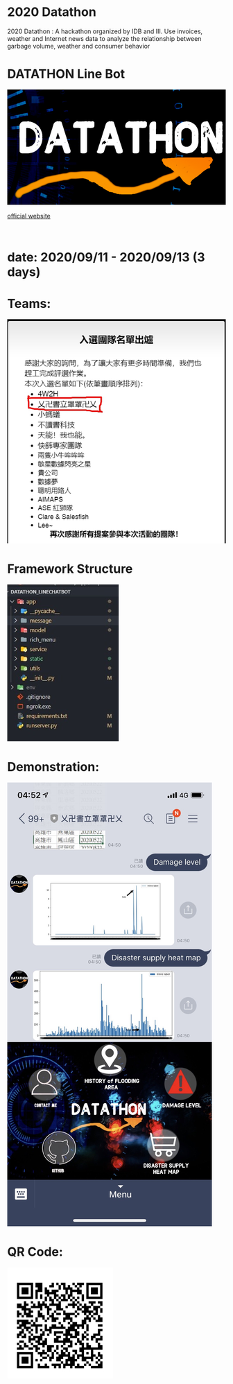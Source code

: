 # 2020 Datathon
 2020 Datathon : A hackathon organized by IDB and III. Use invoices, weather and Internet news data to analyze the relationship between garbage volume, weather and consumer behavior
 
# DATATHON Line Bot
![](./datathon_linechatbot/app/static/image/logo.png)

[official website](https://2020datathon.wixsite.com/hack?fbclid=IwAR2Wq_WmulssiwOFqQ9wh_vRwReLGh2XQmlrWVnMgWBC9lgqX9vnjDD4074)

<br/>

# date:  2020/09/11 - 2020/09/13 (3 days)

# Teams:

![](./datathon_linechatbot/app/static/image/datathon_list.jpg)

# Framework Structure

![](./datathon_linechatbot/app/static/image/structure.jpg)


# Demonstration:

![](./datathon_linechatbot/app/static/image/final_result.jpg)

# QR Code:

![](./datathon_linechatbot/app/static/image/QRcode.jpg)
